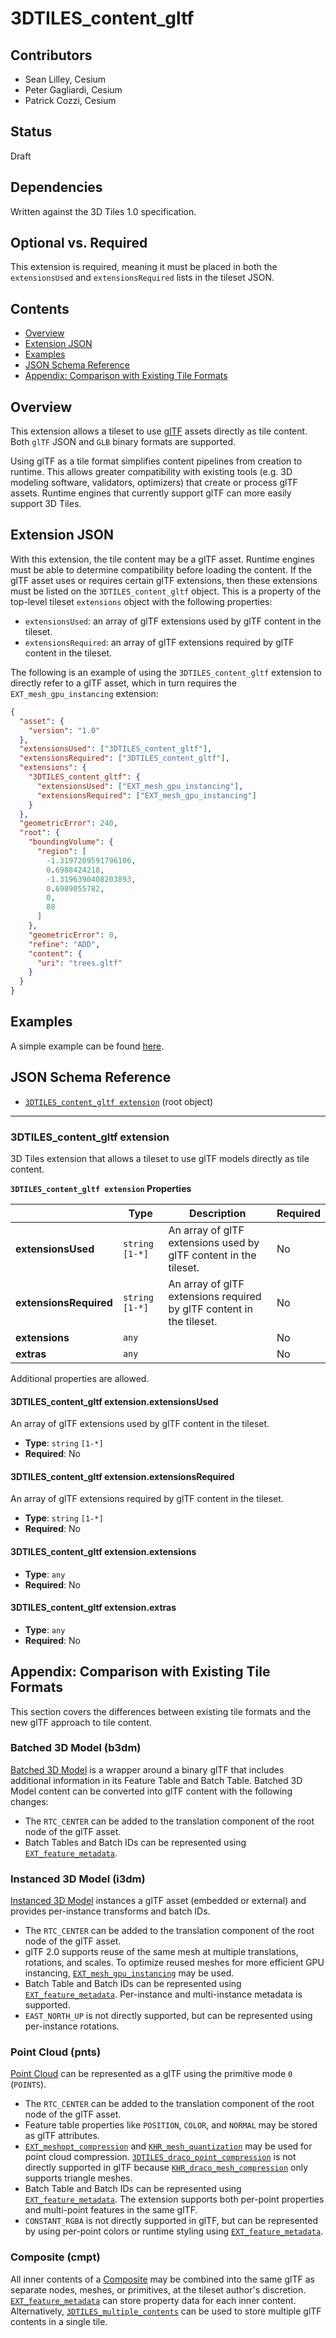 <!-- omit in toc -->
# 3DTILES_content_gltf

<!-- omit in toc -->
## Contributors

* Sean Lilley, Cesium
* Peter Gagliardi, Cesium
* Patrick Cozzi, Cesium

<!-- omit in toc -->
## Status

Draft

<!-- omit in toc -->
## Dependencies

Written against the 3D Tiles 1.0 specification.

<!-- omit in toc -->
## Optional vs. Required

This extension is required, meaning it must be placed in both the `extensionsUsed` and `extensionsRequired` lists in the tileset JSON.

<!-- omit in toc -->
## Contents

- [Overview](#overview)
- [Extension JSON](#extension-json)
- [Examples](#examples)
- [JSON Schema Reference](#json-schema-reference)
- [Appendix: Comparison with Existing Tile Formats](#appendix-comparison-with-existing-tile-formats)

## Overview

This extension allows a tileset to use [glTF](https://github.com/KhronosGroup/glTF/tree/master/specification/2.0) assets directly as tile content. Both `glTF` JSON and `GLB` binary formats are supported.

Using glTF as a tile format simplifies content pipelines from creation to runtime. This allows greater compatibility with existing tools (e.g. 3D modeling software, validators, optimizers) that create or process glTF assets. Runtime engines that currently support glTF can more easily support 3D Tiles.

## Extension JSON

With this extension, the tile content may be a glTF asset. Runtime engines must be able to determine compatibility before loading the content. If the glTF asset uses or requires certain glTF extensions, then these extensions must be listed on the `3DTILES_content_gltf` object. This is a property of the top-level tileset `extensions` object with the following properties:

* `extensionsUsed`: an array of glTF extensions used by glTF content in the tileset.
* `extensionsRequired`: an array of glTF extensions required by glTF content in the tileset.

The following is an example of using the `3DTILES_content_gltf` extension to directly refer to a glTF asset, which in turn requires the `EXT_mesh_gpu_instancing` extension:

```json
{
  "asset": {
    "version": "1.0"
  },
  "extensionsUsed": ["3DTILES_content_gltf"],
  "extensionsRequired": ["3DTILES_content_gltf"],
  "extensions": {
    "3DTILES_content_gltf": {
      "extensionsUsed": ["EXT_mesh_gpu_instancing"],
      "extensionsRequired": ["EXT_mesh_gpu_instancing"]
    }
  },
  "geometricError": 240,
  "root": {
    "boundingVolume": {
      "region": [
        -1.3197209591796106,
        0.6988424218,
        -1.3196390408203893,
        0.6989055782,
        0,
        88
      ]
    },
    "geometricError": 0,
    "refine": "ADD",
    "content": {
      "uri": "trees.gltf"
    }
  }
}
```

## Examples

A simple example can be found [here](examples/tileset).

## JSON Schema Reference

<!-- omit in toc -->
* [`3DTILES_content_gltf extension`](#reference-3dtiles_content_gltf-extension) (root object)


---------------------------------------
<a name="reference-3dtiles_content_gltf-extension"></a>
<!-- omit in toc -->
### 3DTILES_content_gltf extension

3D Tiles extension that allows a tileset to use glTF models directly as tile content.

**`3DTILES_content_gltf extension` Properties**

|   |Type|Description|Required|
|---|---|---|---|
|**extensionsUsed**|`string` `[1-*]`|An array of glTF extensions used by glTF content in the tileset.|No|
|**extensionsRequired**|`string` `[1-*]`|An array of glTF extensions required by glTF content in the tileset.|No|
|**extensions**|`any`||No|
|**extras**|`any`||No|

Additional properties are allowed.

<!-- omit in toc -->
#### 3DTILES_content_gltf extension.extensionsUsed

An array of glTF extensions used by glTF content in the tileset.

* **Type**: `string` `[1-*]`
* **Required**: No

<!-- omit in toc -->
#### 3DTILES_content_gltf extension.extensionsRequired

An array of glTF extensions required by glTF content in the tileset.

* **Type**: `string` `[1-*]`
* **Required**: No

<!-- omit in toc -->
#### 3DTILES_content_gltf extension.extensions

* **Type**: `any`
* **Required**: No

<!-- omit in toc -->
#### 3DTILES_content_gltf extension.extras

* **Type**: `any`
* **Required**: No


## Appendix: Comparison with Existing Tile Formats

This section covers the differences between existing tile formats and the new glTF approach to tile content.

<!-- omit in toc -->
### Batched 3D Model (b3dm)

[Batched 3D Model](../../specification/TileFormats/Batched3DModel) is a wrapper around a binary glTF that includes additional information in its Feature Table and Batch Table. Batched 3D Model content can be converted into glTF content with the following changes: 

* The `RTC_CENTER` can be added to the translation component of the root node of the glTF asset.
* Batch Tables and Batch IDs can be represented using [`EXT_feature_metadata`](https://github.com/CesiumGS/glTF/tree/3d-tiles-next/extensions/2.0/Vendor/EXT_feature_metadata).

<!-- omit in toc -->
### Instanced 3D Model (i3dm)

[Instanced 3D Model](../../specification/TileFormats/Instanced3DModel) instances a glTF asset (embedded or external) and provides per-instance transforms and batch IDs.

* The `RTC_CENTER` can be added to the translation component of the root node of the glTF asset.
* glTF 2.0 supports reuse of the same mesh at multiple translations, rotations, and scales. To optimize reused meshes for more efficient GPU instancing, [`EXT_mesh_gpu_instancing`](https://github.com/KhronosGroup/glTF/tree/master/extensions/2.0/Vendor/EXT_mesh_gpu_instancing) may be used.
* Batch Table and Batch IDs can be represented using [`EXT_feature_metadata`](https://github.com/CesiumGS/glTF/blob/3d-tiles-next/extensions/2.0/Vendor/EXT_feature_metadata). Per-instance and multi-instance metadata is supported.
* `EAST_NORTH_UP` is not directly supported, but can be represented using per-instance rotations.

<!-- omit in toc -->
### Point Cloud (pnts)

[Point Cloud](../../specification/TileFormats/PointCloud) can be represented as a glTF using the primitive mode `0` (`POINTS`).

* The `RTC_CENTER` can be added to the translation component of the root node of the glTF asset.
* Feature table properties like `POSITION`, `COLOR`, and `NORMAL` may be stored as glTF attributes.
* [`EXT_meshopt_compression`](https://github.com/KhronosGroup/glTF/tree/master/extensions/2.0/Vendor/EXT_meshopt_compression) and [`KHR_mesh_quantization`](https://github.com/KhronosGroup/glTF/tree/master/extensions/2.0/Khronos/KHR_mesh_quantization) may be used for point cloud compression. [`3DTILES_draco_point_compression`](../3DTILES_draco_point_compression) is not directly supported in glTF because [`KHR_draco_mesh_compression`](https://github.com/KhronosGroup/glTF/tree/master/extensions/2.0/Khronos/KHR_draco_mesh_compression) only supports triangle meshes.
* Batch Table and Batch IDs can be represented using [`EXT_feature_metadata`](https://github.com/CesiumGS/glTF/tree/3d-tiles-next/extensions/2.0/Vendor/EXT_feature_metadata). The extension supports both per-point properties and multi-point features in the same glTF.
* `CONSTANT_RGBA` is not directly supported in glTF, but can be represented by using per-point colors or runtime styling using [`EXT_feature_metadata`](https://github.com/CesiumGS/glTF/blob/3d-tiles-next/extensions/2.0/Vendor/EXT_feature_metadata).

<!-- omit in toc -->
### Composite (cmpt)

All inner contents of a [Composite](../../specification/TileFormats/Composite) may be combined into the same glTF as separate nodes, meshes, or primitives, at the tileset author's discretion. [`EXT_feature_metadata`](https://github.com/CesiumGS/glTF/tree/3d-tiles-next/extensions/2.0/Vendor/EXT_feature_metadata) can store property data for each inner content. Alternatively, [`3DTILES_multiple_contents`](../3DTILES_multiple_contents) can be used to store multiple glTF contents in a single tile.